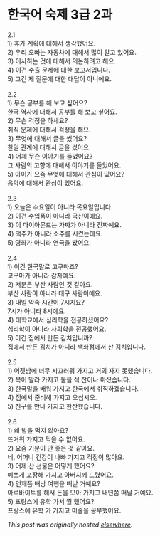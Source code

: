 # 한국어 숙제 3급 2과

<div>
<div>2.1</div>1) &#55092;&#44032; &#44228;&#54925;&#50640; &#45824;&#54644;&#49436; &#49373;&#44033;&#54664;&#50612;&#50836;.<br><div>2) &#50864;&#47532; &#50724;&#48736;&#45716; &#51088;&#46041;&#52264;&#50640; &#45824;&#54644;&#49436; &#47566;&#51060; &#50508;&#44256; &#51080;&#50612;&#50836;.</div>3) &#51060;&#49324;&#54616;&#45716; &#44163;&#50640; &#45824;&#54644;&#49436; &#51032;&#45436;&#54616;&#47140;&#44256; &#54644;&#50836;.<br><div>4) &#51060;&#44148; &#49688;&#52636; &#47928;&#51228;&#50640; &#45824;&#54620; &#48372;&#44256;&#49436;&#51077;&#45768;&#45796;.</div>5) &#44536;&#44148; &#51228; &#51656;&#47928;&#50640; &#45824;&#54620; &#45824;&#45813;&#51060; &#50500;&#45768;&#50640;&#50836;.<br><br><div></div>2.2<br><div>1) &#47924;&#49832; &#44277;&#48512;&#47484; &#54644; &#48372;&#44256; &#49910;&#50612;&#50836;?</div>&#54620;&#44397; &#50669;&#49324;&#50640; &#45824;&#54644;&#49436; &#44277;&#48512;&#47484; &#54644; &#48372;&#44256; &#49910;&#50612;&#50836;.<br><div>2) &#47924;&#49832; &#44145;&#51221;&#51012; &#54616;&#49464;&#50836;?</div>&#52712;&#51649; &#47928;&#51228;&#50640; &#45824;&#54644;&#49436; &#44145;&#51221;&#51012; &#54644;&#50836;.<br><div>3) &#47924;&#50631;&#50640; &#45824;&#54644;&#49436; &#44544;&#51012; &#50044;&#50612;&#50836;?</div>&#54620;&#51068; &#44288;&#44228;&#50640; &#45824;&#54644;&#49436; &#44544;&#51012; &#50044;&#50612;&#50836;.<br><div>4) &#50612;&#51228; &#47924;&#49832; &#51060;&#50556;&#44592;&#47484; &#46308;&#50632;&#50612;&#50836;?</div>&#44536; &#49324;&#46988;&#51032; &#44256;&#54693;&#50640; &#45824;&#54644;&#49436; &#51060;&#50556;&#44592;&#47484; &#46308;&#50632;&#50612;&#50836;.<br><div>5) &#50500;&#51060;&#44032; &#50836;&#51608; &#47924;&#50631;&#50640; &#45824;&#54644;&#49436; &#44288;&#49900;&#51060; &#51080;&#50612;&#50836;?</div>&#51020;&#50501;&#50640; &#45824;&#54644;&#49436; &#44288;&#49900;&#51060; &#51080;&#50612;&#50836;.<br><br><div></div>2.3<br><div>1) &#50724;&#45720;&#51008; &#49688;&#50836;&#51068;&#51060; &#50500;&#45768;&#46972; &#47785;&#50836;&#51068;&#51077;&#45768;&#45796;.</div>2) &#51060;&#44148; &#49688;&#51077;&#54408;&#51060; &#50500;&#45768;&#46972; &#44397;&#49328;&#51060;&#50640;&#50836;.<br><div>3) &#51060; &#45796;&#51060;&#50500;&#47788;&#46300;&#45716; &#44032;&#51676;&#44032; &#50500;&#45768;&#46972; &#51652;&#51676;&#50696;&#50836;.</div>4) &#47589;&#51452;&#44032; &#50500;&#45768;&#46972; &#49548;&#51452;&#47484; &#49884;&#53040;&#45716;&#45936;&#50836;.<br><div>5) &#50689;&#54868;&#44032; &#50500;&#45768;&#46972; &#50672;&#44537;&#51012; &#48420;&#50612;&#50836;.</div>
<br><div></div>
<div>2.4</div>1) &#51060;&#44148; &#54620;&#44397;&#47568;&#47196; &#44256;&#44396;&#47560;&#51424;?<br><div>&#44256;&#44396;&#47560;&#44032; &#50500;&#45768;&#46972; &#44048;&#51088;&#50696;&#50836;.</div>2) &#51200;&#48516;&#51008; &#48512;&#49328; &#49324;&#46988;&#51064; &#44163; &#44057;&#50500;&#50836;.<br><div>&#48512;&#49328; &#49324;&#46988;&#51060; &#50500;&#45768;&#46972; &#45824;&#44396; &#49324;&#46988;&#51060;&#50640;&#50836;.</div>3) &#45236;&#51068; &#50557;&#49549; &#49884;&#44036;&#51060; 7&#49884;&#51648;&#50836;?<br><div>7&#49884;&#44032; &#50500;&#45768;&#46972; 8&#49884;&#50696;&#50836;.</div>4) &#45824;&#54617;&#44368;&#50640;&#49436; &#49900;&#47532;&#54617;&#51012; &#51204;&#44277;&#54616;&#49512;&#50612;&#50836;?<br><div>&#49900;&#47532;&#54617;&#51060; &#50500;&#45768;&#46972; &#49324;&#54924;&#54617;&#51012; &#51204;&#44277;&#54664;&#50612;&#50836;.</div>5) &#51060;&#44148; &#51665;&#50640;&#49436; &#47564;&#46304; &#44608;&#52824;&#51077;&#45768;&#44620;?<br><div>&#51665;&#50640;&#49436; &#47564;&#46304; &#44608;&#52824;&#44032; &#50500;&#45768;&#46972; &#48177;&#54868;&#51216;&#50640;&#49436; &#49328; &#44608;&#52824;&#51077;&#45768;&#45796;.</div>
<br><div> </div>2.5<br><div>1) &#50612;&#51247;&#48164;&#50640; &#45320;&#47924; &#49884;&#45124;&#47084;&#50892; &#44032;&#51648;&#44256; &#44144;&#51032; &#51088;&#51648; &#47803;&#54664;&#49845;&#45768;&#45796;.</div>2) &#47785;&#51060; &#47568;&#46972; &#44032;&#51648;&#44256; &#47932;&#51012; &#49437; &#51092;&#51060;&#45208; &#47560;&#49512;&#49845;&#45768;&#45796;.<br><div>3) &#54620;&#44397;&#47568;&#51012; &#48176;&#50892; &#44032;&#51648;&#44256; &#54620;&#44397;&#50640;&#49436; &#52712;&#51649;&#54616;&#44192;&#49845;&#45768;&#45796;.</div>4) &#51665;&#50640;&#49436; &#51456;&#48708;&#54644; &#44032;&#51648;&#44256; &#50724;&#49901;&#49884;&#50724;.<br><div>5) &#52828;&#44396;&#47484; &#47564;&#45208; &#44032;&#51648;&#44256; &#54620;&#51092;&#54664;&#49845;&#45768;&#45796;.</div>
<br><div> </div>2.6<br><div>1) &#50780; &#48165;&#51012; &#47673;&#51648; &#50506;&#50500;&#50836;?</div>&#46888;&#44144;&#50892; &#44032;&#51648;&#44256; &#47673;&#51012; &#49688; &#50630;&#50612;&#50836;.<br><div>2) &#50836;&#51608; &#44592;&#48516;&#51060; &#50504; &#51339;&#51008; &#44163; &#44057;&#50500;&#50836;.</div>&#45348;, &#50612;&#47672;&#45768; &#44148;&#44053;&#51060; &#45208;&#48736; &#44032;&#51648;&#44256; &#44145;&#51221;&#51060; &#47566;&#50500;&#50836;.<br><div>3) &#50612;&#51228; &#49328; &#49440;&#47932;&#51008; &#50612;&#46523;&#44172; &#54664;&#50612;&#50836;?</div>
<div>&#50696;&#49240;&#44172; &#54252;&#51109;&#54644; &#44032;&#51648;&#44256; &#50500;&#48260;&#51648;&#44760; &#46300;&#47160;&#50612;&#50836;.</div>4) &#50616;&#51228;&#52196; &#48176;&#45229; &#50668;&#54665;&#51012; &#46496;&#45216; &#44144;&#50696;&#50836;?<br><div>&#50500;&#47476;&#48148;&#51060;&#53944;&#47484; &#54644;&#49436; &#46024;&#51012; &#47784;&#50500; &#44032;&#51648;&#44256; &#45236;&#45380;&#52196; &#46496;&#45216; &#44144;&#50696;&#50836;.</div>5) &#54532;&#46993;&#49828;&#50640; &#50976;&#54617; &#44032;&#49436; &#47960; &#54664;&#50612;&#50836;?<br><div>&#54532;&#46993;&#49828;&#50640; &#50976;&#54617; &#44032; &#44032;&#51648;&#44256; &#48120;&#49696;&#51012; &#44277;&#48512;&#54664;&#50612;&#50836;.</div>
</div>


*This post was originally hosted [elsewhere](http://planspace.blogspot.com/2009/04/3-2.html).*
